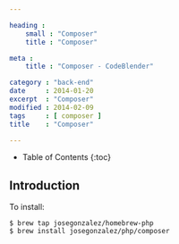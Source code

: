 ```yaml
---

heading :
    small : "Composer"
    title : "Composer"

meta :
    title : "Composer - CodeBlender"

category : "back-end"
date     : 2014-01-20
excerpt  : "Composer"
modified : 2014-02-09
tags     : [ composer ]
title    : "Composer"

---
```


* Table of Contents
{:toc}

## Introduction

To install:

    $ brew tap josegonzalez/homebrew-php
    $ brew install josegonzalez/php/composer
